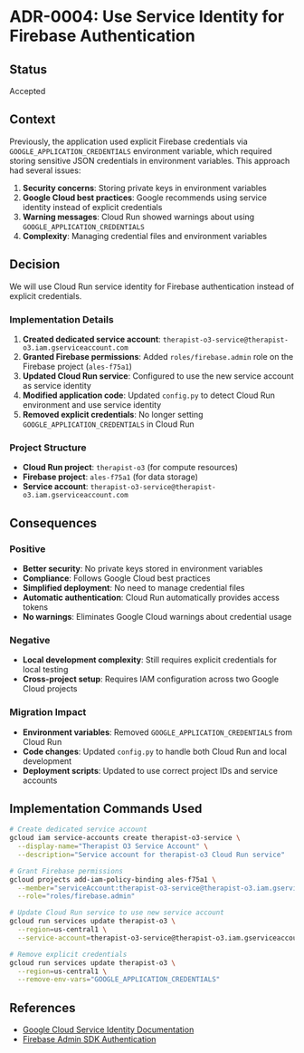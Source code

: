# ADR-0004: Use Service Identity for Firebase Authentication

## Status
Accepted

## Context
Previously, the application used explicit Firebase credentials via `GOOGLE_APPLICATION_CREDENTIALS` environment variable, which required storing sensitive JSON credentials in environment variables. This approach had several issues:

1. **Security concerns**: Storing private keys in environment variables
2. **Google Cloud best practices**: Google recommends using service identity instead of explicit credentials
3. **Warning messages**: Cloud Run showed warnings about using `GOOGLE_APPLICATION_CREDENTIALS`
4. **Complexity**: Managing credential files and environment variables

## Decision
We will use Cloud Run service identity for Firebase authentication instead of explicit credentials.

### Implementation Details

1. **Created dedicated service account**: `therapist-o3-service@therapist-o3.iam.gserviceaccount.com`
2. **Granted Firebase permissions**: Added `roles/firebase.admin` role on the Firebase project (`ales-f75a1`)
3. **Updated Cloud Run service**: Configured to use the new service account as service identity
4. **Modified application code**: Updated `config.py` to detect Cloud Run environment and use service identity
5. **Removed explicit credentials**: No longer setting `GOOGLE_APPLICATION_CREDENTIALS` in Cloud Run

### Project Structure
- **Cloud Run project**: `therapist-o3` (for compute resources)
- **Firebase project**: `ales-f75a1` (for data storage)
- **Service account**: `therapist-o3-service@therapist-o3.iam.gserviceaccount.com`

## Consequences

### Positive
- **Better security**: No private keys stored in environment variables
- **Compliance**: Follows Google Cloud best practices
- **Simplified deployment**: No need to manage credential files
- **Automatic authentication**: Cloud Run automatically provides access tokens
- **No warnings**: Eliminates Google Cloud warnings about credential usage

### Negative
- **Local development complexity**: Still requires explicit credentials for local testing
- **Cross-project setup**: Requires IAM configuration across two Google Cloud projects

### Migration Impact
- **Environment variables**: Removed `GOOGLE_APPLICATION_CREDENTIALS` from Cloud Run
- **Code changes**: Updated `config.py` to handle both Cloud Run and local development
- **Deployment scripts**: Updated to use correct project IDs and service accounts

## Implementation Commands Used

```bash
# Create dedicated service account
gcloud iam service-accounts create therapist-o3-service \
  --display-name="Therapist O3 Service Account" \
  --description="Service account for therapist-o3 Cloud Run service"

# Grant Firebase permissions
gcloud projects add-iam-policy-binding ales-f75a1 \
  --member="serviceAccount:therapist-o3-service@therapist-o3.iam.gserviceaccount.com" \
  --role="roles/firebase.admin"

# Update Cloud Run service to use new service account
gcloud run services update therapist-o3 \
  --region=us-central1 \
  --service-account=therapist-o3-service@therapist-o3.iam.gserviceaccount.com

# Remove explicit credentials
gcloud run services update therapist-o3 \
  --region=us-central1 \
  --remove-env-vars="GOOGLE_APPLICATION_CREDENTIALS"
```

## References
- [Google Cloud Service Identity Documentation](https://cloud.google.com/run/docs/securing/service-identity)
- [Firebase Admin SDK Authentication](https://firebase.google.com/docs/admin/setup#initialize_the_sdk_in_non-google_environments) 